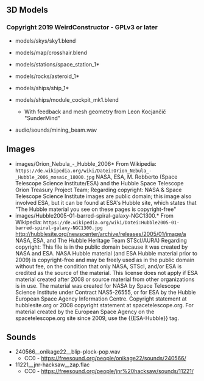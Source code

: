 ## 3D Models

### Copyright 2019 WeirdConstructor - GPLv3 or later

- models/skys/sky1.blend
- models/map/crosshair.blend
- models/stations/space\_station\_1\*
- models/rocks/asteroid\_1\*
- models/ships/ship\_1\*

- models/ships/module_cockpit_mk1.blend
    - With feedback and mesh geometry from Leon Kocjančič "SunderMind"

- audio/sounds/mining_beam.wav

## Images

- images/Orion\_Nebula\_-\_Hubble\_2006\*
  From Wikipedia: `https://de.wikipedia.org/wiki/Datei:Orion_Nebula_-_Hubble_2006_mosaic_18000.jpg`
  NASA, ESA, M. Robberto (Space Telescope Science Institute/ESA)
  and the Hubble Space Telescope Orion Treasury Project Team; 
  Regarding copyright: NASA & Space Telescope Science Institute images are public domain;
  this image also involved ESA, but it can be found at ESA's Hubble site,
  which states that "The Hubble material you see on these pages is copyright-free" 
- images/Hubble2005-01-barred-spiral-galaxy-NGC1300.\*
  From Wikipedia: `https://de.wikipedia.org/wiki/Datei:Hubble2005-01-barred-spiral-galaxy-NGC1300.jpg`
  http://hubblesite.org/newscenter/archive/releases/2005/01/image/a
  NASA, ESA, and The Hubble Heritage Team STScI/AURA)
  Regarding copyright: This file is in the public domain because it was created
  by NASA and ESA. NASA Hubble material (and ESA Hubble material prior to 2009)
  is copyright-free and may be freely used as in the public domain without fee,
  on the condition that only NASA, STScI, and/or ESA is credited as the source
  of the material. This license does not apply if ESA material created after
  2008 or source material from other organizations is in use.
  The material was created for NASA by Space Telescope Science Institute under
  Contract NAS5-26555, or for ESA by the Hubble European Space Agency Information
  Centre. Copyright statement at hubblesite.org or 2008 copyright statement at
  spacetelescope.org. For material created by the European Space Agency on the
  spacetelescope.org site since 2009, use the {{ESA-Hubble}} tag.

## Sounds

- 240566\_\_onikage22\_\_blip-plock-pop.wav
  - CC0 - https://freesound.org/people/onikage22/sounds/240566/
- 11221\_\_jnr-hacksaw\_\_zap.flac
  - CC0 - https://freesound.org/people/jnr%20hacksaw/sounds/11221/
